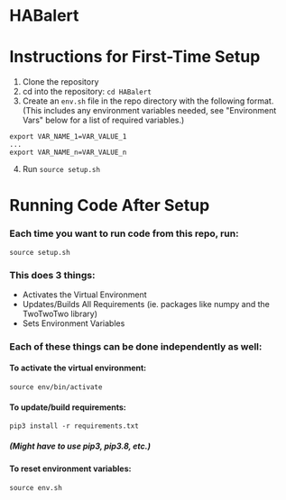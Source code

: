 # HABalert

# Instructions for First-Time Setup

1. Clone the repository
2. cd into the repository: `cd HABalert`
3. Create an `env.sh` file in the repo directory with the following format. (This includes any environment variables needed, see "Environment Vars" below for a list of required variables.)

```
export VAR_NAME_1=VAR_VALUE_1
...
export VAR_NAME_n=VAR_VALUE_n
```
4. Run `source setup.sh`

# Running Code After Setup

### Each time you want to run code from this repo, run: 
  `source setup.sh`
### This does 3 things:
- Activates the Virtual Environment
- Updates/Builds All Requirements (ie. packages like numpy and the TwoTwoTwo library)
- Sets Environment Variables

### Each of these things can be done independently as well:

#### To activate the virtual environment:
`source env/bin/activate`

#### To update/build requirements:
`pip3 install -r requirements.txt`
##### (Might have to use pip3, pip3.8, etc.)

#### To reset environment variables:
`source env.sh`
